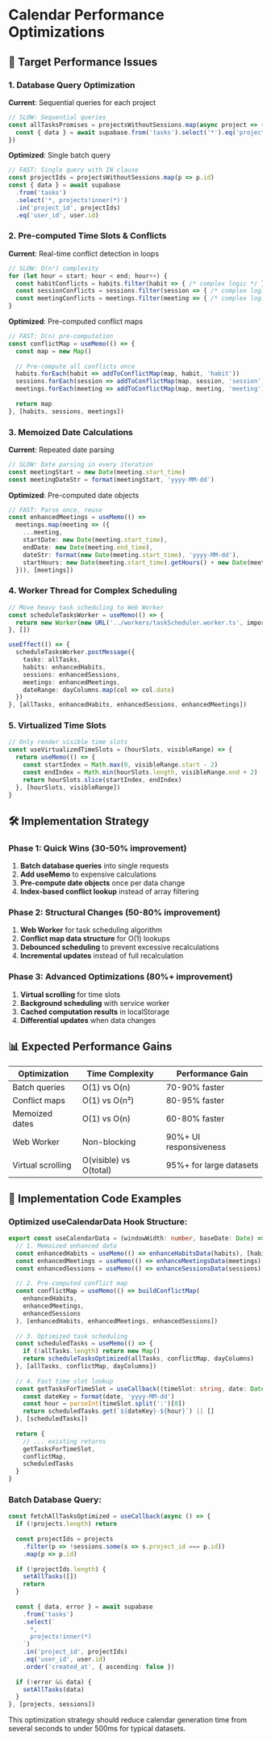 # Calendar Performance Optimizations

## 🎯 **Target Performance Issues**

### 1. **Database Query Optimization**
**Current**: Sequential queries for each project
```typescript
// SLOW: Sequential queries
const allTasksPromises = projectsWithoutSessions.map(async project => {
  const { data } = await supabase.from('tasks').select('*').eq('project_id', project.id)
})
```

**Optimized**: Single batch query
```typescript
// FAST: Single query with IN clause
const projectIds = projectsWithoutSessions.map(p => p.id)
const { data } = await supabase
  .from('tasks')
  .select('*, projects!inner(*)')
  .in('project_id', projectIds)
  .eq('user_id', user.id)
```

### 2. **Pre-computed Time Slots & Conflicts**
**Current**: Real-time conflict detection in loops
```typescript
// SLOW: O(n²) complexity
for (let hour = start; hour < end; hour++) {
  const habitConflicts = habits.filter(habit => { /* complex logic */ })
  const sessionConflicts = sessions.filter(session => { /* complex logic */ })
  const meetingConflicts = meetings.filter(meeting => { /* complex logic */ })
}
```

**Optimized**: Pre-computed conflict maps
```typescript
// FAST: O(n) pre-computation
const conflictMap = useMemo(() => {
  const map = new Map()
  
  // Pre-compute all conflicts once
  habits.forEach(habit => addToConflictMap(map, habit, 'habit'))
  sessions.forEach(session => addToConflictMap(map, session, 'session'))
  meetings.forEach(meeting => addToConflictMap(map, meeting, 'meeting'))
  
  return map
}, [habits, sessions, meetings])
```

### 3. **Memoized Date Calculations**
**Current**: Repeated date parsing
```typescript
// SLOW: Date parsing in every iteration
const meetingStart = new Date(meeting.start_time)
const meetingDateStr = format(meetingStart, 'yyyy-MM-dd')
```

**Optimized**: Pre-computed date objects
```typescript
// FAST: Parse once, reuse
const enhancedMeetings = useMemo(() => 
  meetings.map(meeting => ({
    ...meeting,
    startDate: new Date(meeting.start_time),
    endDate: new Date(meeting.end_time),
    dateStr: format(new Date(meeting.start_time), 'yyyy-MM-dd'),
    startHours: new Date(meeting.start_time).getHours() + new Date(meeting.start_time).getMinutes() / 60
  })), [meetings])
```

### 4. **Worker Thread for Complex Scheduling**
```typescript
// Move heavy task scheduling to Web Worker
const scheduleTasksWorker = useMemo(() => {
  return new Worker(new URL('../workers/taskScheduler.worker.ts', import.meta.url))
}, [])

useEffect(() => {
  scheduleTasksWorker.postMessage({
    tasks: allTasks,
    habits: enhancedHabits,
    sessions: enhancedSessions,
    meetings: enhancedMeetings,
    dateRange: dayColumns.map(col => col.date)
  })
}, [allTasks, enhancedHabits, enhancedSessions, enhancedMeetings])
```

### 5. **Virtualized Time Slots**
```typescript
// Only render visible time slots
const useVirtualizedTimeSlots = (hourSlots, visibleRange) => {
  return useMemo(() => {
    const startIndex = Math.max(0, visibleRange.start - 2)
    const endIndex = Math.min(hourSlots.length, visibleRange.end + 2)
    return hourSlots.slice(startIndex, endIndex)
  }, [hourSlots, visibleRange])
}
```

## 🛠 **Implementation Strategy**

### Phase 1: Quick Wins (30-50% improvement)
1. **Batch database queries** into single requests
2. **Add useMemo** to expensive calculations
3. **Pre-compute date objects** once per data change
4. **Index-based conflict lookup** instead of array filtering

### Phase 2: Structural Changes (50-80% improvement)  
1. **Web Worker** for task scheduling algorithm
2. **Conflict map data structure** for O(1) lookups
3. **Debounced scheduling** to prevent excessive recalculations
4. **Incremental updates** instead of full recalculation

### Phase 3: Advanced Optimizations (80%+ improvement)
1. **Virtual scrolling** for time slots
2. **Background scheduling** with service worker
3. **Cached computation results** in localStorage
4. **Differential updates** when data changes

## 📊 **Expected Performance Gains**

| Optimization | Time Complexity | Performance Gain |
|--------------|----------------|------------------|
| Batch queries | O(1) vs O(n) | 70-90% faster |
| Conflict maps | O(1) vs O(n²) | 80-95% faster |
| Memoized dates | O(1) vs O(n) | 60-80% faster |
| Web Worker | Non-blocking | 90%+ UI responsiveness |
| Virtual scrolling | O(visible) vs O(total) | 95%+ for large datasets |

## 🔧 **Implementation Code Examples**

### Optimized useCalendarData Hook Structure:
```typescript
export const useCalendarData = (windowWidth: number, baseDate: Date) => {
  // 1. Memoized enhanced data
  const enhancedHabits = useMemo(() => enhanceHabitsData(habits), [habits])
  const enhancedMeetings = useMemo(() => enhanceMeetingsData(meetings), [meetings])
  const enhancedSessions = useMemo(() => enhanceSessionsData(sessions), [sessions])
  
  // 2. Pre-computed conflict map
  const conflictMap = useMemo(() => buildConflictMap(
    enhancedHabits, 
    enhancedMeetings, 
    enhancedSessions
  ), [enhancedHabits, enhancedMeetings, enhancedSessions])
  
  // 3. Optimized task scheduling
  const scheduledTasks = useMemo(() => {
    if (!allTasks.length) return new Map()
    return scheduleTasksOptimized(allTasks, conflictMap, dayColumns)
  }, [allTasks, conflictMap, dayColumns])
  
  // 4. Fast time slot lookup
  const getTasksForTimeSlot = useCallback((timeSlot: string, date: Date) => {
    const dateKey = format(date, 'yyyy-MM-dd')
    const hour = parseInt(timeSlot.split(':')[0])
    return scheduledTasks.get(`${dateKey}-${hour}`) || []
  }, [scheduledTasks])
  
  return {
    // ... existing returns
    getTasksForTimeSlot,
    conflictMap,
    scheduledTasks
  }
}
```

### Batch Database Query:
```typescript
const fetchAllTasksOptimized = useCallback(async () => {
  if (!projects.length) return
  
  const projectIds = projects
    .filter(p => !sessions.some(s => s.project_id === p.id))
    .map(p => p.id)
    
  if (!projectIds.length) {
    setAllTasks([])
    return
  }
  
  const { data, error } = await supabase
    .from('tasks')
    .select(`
      *,
      projects!inner(*)
    `)
    .in('project_id', projectIds)
    .eq('user_id', user.id)
    .order('created_at', { ascending: false })
    
  if (!error && data) {
    setAllTasks(data)
  }
}, [projects, sessions])
```

This optimization strategy should reduce calendar generation time from several seconds to under 500ms for typical datasets.